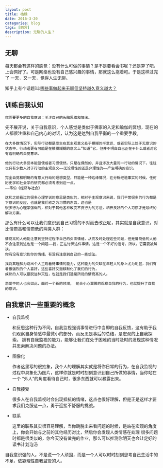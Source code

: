 ```yaml
---
layout: post
title: 枯燥
date: 2016-3-20
categories: blog
tags: [前言]
description: 无聊的人生？
---
```


## 无聊

每天都会有这样的感觉：没有什么可做的事情？是不是要看会书呢？还是算了吧，上会网好了。可是网络也没有自己感兴趣的事情，那就这么拖着吧。于是这样过完了
一天，又一天，觉得人生无聊。

知乎上有个话题叫:[哪些事做起来无聊但坚持越久意义越大？](https://www.zhihu.com/question/25365330)

## 训练自我认知

    你需要更多的自我意识：关注自己的头脑思维和情绪。
    
先不展开说，关于自我意识，个人感觉是类似于佛家的入定和瑜伽的冥想，现在的人都很注重和自己内心的对话，认为这是达到自我平衡的一个重要手段。
    
    在大多数情况下，实际行动都是发生在其主观意义处于模糊的半意识、或者实际上处于无意识的状态中，行动者更有可能是在模模糊糊的意义上“知道”它，但并不明白自己正在干什么或者对它有着明确的自觉意识。

    他的行动大多受本能驱使或者习惯使然。只是在偶然的、并且涉及大量同一行动的情况下，往往也只有少数人对于行动的主观意义——无论理性的还是非理性的——产生明确的意识。

    完全自觉和明确的有意义行动的理想类型，只能是一种边缘情况，在分析经验事实的时候，任何历史学和社会学的研究都必须考虑到这一点。
    ——韦伯《经济与社会》

    这和之前看过的很多心理学说的意思是类似的，相对于主观意识来说，我们平常很多的行为都是下意识的反应，也就是我们称之为习惯的东西，这也是
    很多行为心理学强调的，相对于其他各种改变不良行为的方法，培养良好的个人习惯才是最终的解决方案。
    
那么有什么可以让我们意识到自己习惯的不对而去改正呢，其实就是自我意识，对比情商高和情商低的两类人群：

    情商高的人他能注意到坚持过程中自己的负面情绪，从而及时处理这些问题，但是情商低的人他不会注意到这也是一个问题——我，正在讨厌这件事情，这是一个不好的信号，所以，它需要被解决。
    你有没有意识到你的情绪，有没有注意到自己的一些想法。
    
    我将其理解为跳出个人主观看待事情的能力，这种能力的欠缺在年轻人的身上尤为明显，我们有着很强烈的个人喜好，这些喜好又潜移默化了我们的行为，
    成熟的人可以摆脱这种天性，也就是我们通常所说的情商高的人。
    
    恋爱中的人也会如此，面对一个新的领域， 他会小心翼翼的观察自我的行为，也就提升了自我的意识。
    
## 自我意识一些重要的概念

* 自我监视

    和反思这种行为不同，自我监视强调事情进行中当即的自我反馈，这有助于我们观察自身情感中最微小的部分，而反思是事后的总结，是宏观的上自我探索。
    拥有自我监视的能力，能够让我们在处于困难的当时及时的发现这种情况并思索解决问题的办法。
    
* 图像化

    作者这里写的很抽象，我个人的理解其实就是将你日常的行为，在自我监视的过程中具象化为图片，这样你就是时时刻刻意识到自己所做的事情，当你站在一个
    “外人”的角度看待自己时，很多东西就可以暴露出来。
    
* 自我接受

    很多人在自我监视时会出现抵抗的情绪，这点也很好理解，但是正是这样才要求我们克服这一点，勇于迎接不舒服的挑战。
    
* 联系

    这里的联系其实很容易理解，当你跳脱出来看问题的时候，是站在宏观的角度上，你会开始与之前的其他经历对比，然后你会发现人类情感在处理
    很多问题时都是很类似的，你今天没有做完的作业，那么可以推测你明天也会让定好的读书计划泡汤   
    

自我意识强的人，不是说一个人顽固，而是一个人可以时时刻刻思考自己生活中的不足，依靠理性自我监管的人。


















